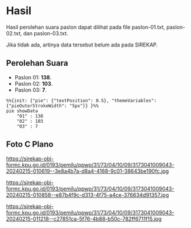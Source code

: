 # Hasil

Hasil perolehan suara paslon dapat dilihat pada file paslon-01.txt, paslon-02.txt, dan paslon-03.txt.

Jika tidak ada, artinya data tersebut belum ada pada SIREKAP.

## Perolehan Suara

 * Paslon 01: **138**.
 * Paslon 02: **103**.
 * Paslon 03: **7**.

```mermaid
%%{init: {"pie": {"textPosition": 0.5}, "themeVariables": {"pieOuterStrokeWidth": "5px"}} }%%
pie showData
    "01" : 138
    "02" : 103
    "03" : 7
```
## Foto C Plano

https://sirekap-obj-formc.kpu.go.id/0193/pemilu/ppwp/31/73/04/10/09/3173041009043-20240215-010619--3e8a4b7a-d8a4-4168-9c01-38643be190fc.jpg

https://sirekap-obj-formc.kpu.go.id/0193/pemilu/ppwp/31/73/04/10/09/3173041009043-20240215-010858--e87b4f9c-d313-4f75-a4ce-376634d91357.jpg

https://sirekap-obj-formc.kpu.go.id/0193/pemilu/ppwp/31/73/04/10/09/3173041009043-20240215-011218--c27851ca-5f76-4b88-b50c-782ff6711f15.jpg
